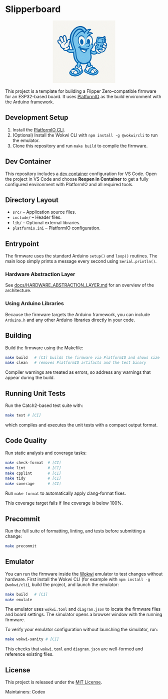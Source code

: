 # Slipperboard

<p align="center">
  <img src="assets/repo-logo.png" alt="Slipperboard logo" width="200" />
</p>

This project is a template for building a Flipper Zero–compatible firmware for an ESP32-based board. It uses [PlatformIO](https://platformio.org/) as the build environment with the Arduino framework.

## Development Setup

1. Install the [PlatformIO CLI](https://platformio.org/install).
2. (Optional) Install the Wokwi CLI with `npm install -g @wokwi/cli` to run the emulator.
3. Clone this repository and run `make build` to compile the firmware.

## Dev Container

This repository includes a [dev container](https://containers.dev/) configuration
for VS Code. Open the project in VS Code and choose **Reopen in Container** to
get a fully configured environment with PlatformIO and all required tools.

## Directory Layout

- `src/` – Application source files.
- `include/` – Header files.
- `lib/` – Optional external libraries.
- `platformio.ini` – PlatformIO configuration.

## Entrypoint

The firmware uses the standard Arduino `setup()` and `loop()` routines. The main loop simply prints a message every second using `Serial.println()`.

### Hardware Abstraction Layer

See [docs/HARDWARE_ABSTRACTION_LAYER.md](docs/HARDWARE_ABSTRACTION_LAYER.md) for an overview of the architecture.

### Using Arduino Libraries

Because the firmware targets the Arduino framework, you can include `Arduino.h` and any other Arduino libraries directly in your code.

## Building

Build the firmware using the Makefile:

```bash
make build   # [CI] builds the firmware via PlatformIO and shows size
make clean   # removes PlatformIO artifacts and the test binary
```

Compiler warnings are treated as errors, so address any warnings that appear
during the build.


## Running Unit Tests

Run the Catch2-based test suite with:

```bash
make test # [CI]
```

which compiles and executes the unit tests with a compact output format.

## Code Quality

Run static analysis and coverage tasks:

```bash
make check-format  # [CI]
make lint          # [CI]
make cpplint       # [CI]
make tidy          # [CI]
make coverage      # [CI]
```

Run `make format` to automatically apply clang-format fixes.

This coverage target fails if line coverage is below 100%.

## Precommit

Run the full suite of formatting, linting, and tests before submitting a change:

```bash
make precommit
```

## Emulator

You can run the firmware inside the [Wokwi](https://wokwi.com/) emulator to test
changes without hardware. First install the Wokwi CLI (for example with
`npm install -g @wokwi/cli`), build the project, and launch the emulator:

```bash
make build   # [CI]
make emulate
```

The emulator uses `wokwi.toml` and `diagram.json` to locate the firmware files
and board settings. The simulator opens a browser window with the running
firmware.

To verify your emulator configuration without launching the simulator, run:

```bash
make wokwi-sanity # [CI]
```

This checks that `wokwi.toml` and `diagram.json` are well-formed and reference
existing files.

## License

This project is released under the [MIT License](LICENSE).

Maintainers: Codex
